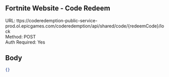 ## Fortnite Website - Code Redeem

URL: ttps://coderedemption-public-service-prod.ol.epicgames.com/coderedemption/api/shared/code/{redeemCode}/lock \
Method: POST \
Auth Required: Yes

## Body
```json
{}
```
